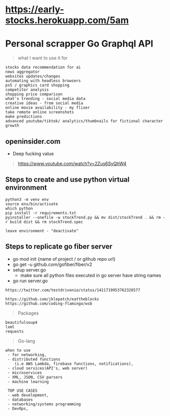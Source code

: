 # https://early-stocks.herokuapp.com/5am

# Personal scrapper Go Graphql API 
> what I want to use it for
```
stocks data recommendation for ai
news aggregator 
websites updates/changes
automating with headless browsers
ps5 / graphics card shopping
competitor analysis
shopping price comparison
what's trending - social media data
creative ideas - from social media
online movie availability - my flixer
take remote online screenshots
make predictions
advanced youtube/tiktok/ analytics/thumbnails for fictional character growth
``` 

## openinsider.com
- Deep fucking value
> https://www.youtube.com/watch?v=2Zus6SyQhW4

## Steps to create and use python virtual environment
```
python3 -m venv env
source env/bin/activate
which python
pip install -r requirements.txt
pyinstaller --onefile -w stockTrend.py && mv dist/stockTrend . && rm -r build dist && rm stockTrend.spec

leave environment - "deactivate"
```

## Steps to replicate go fiber server
- go mod init {name of project / or github repo url}
- go get -u github.com/gofiber/fiber/v2
- setup server.go
  - make sure all python files executed in go server have string names
- go run server.go



```
https://twitter.com/testdrivenio/status/1411719953762328577

https://github.com/jklepatch/eattheblocks
https://github.com/coding-flamingo/wsb
```


> Packages
```
beautifulsoup4
lxml
requests
```

> Go-lang
```
when to use
 - for networking, 
 - distributed functions 
 	(i.e AWS Lambda, firebase functions, notifications), 
 - cloud services(API's, web server) 
 - microservices
 - XML, JSON, CSV parsers
 - machine learning 

 TOP USE CASES
 - web development, 
 - databases 
 - networking/systems programming
 - DevOps,
```